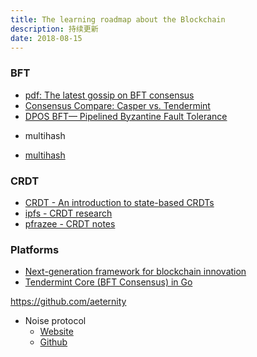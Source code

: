 ```yaml
---
title: The learning roadmap about the Blockchain
description: 持续更新
date: 2018-08-15
---
```


### BFT

- [pdf: The latest gossip on BFT consensus](https://arxiv.org/pdf/1807.04938.pdf)
- [Consensus Compare: Casper vs. Tendermint](https://blog.cosmos.network/consensus-compare-casper-vs-tendermint-6df154ad56ae)
- [DPOS BFT— Pipelined Byzantine Fault Tolerance](https://medium.com/eosio/dpos-bft-pipelined-byzantine-fault-tolerance-8a0634a270ba)

* multihash

- [multihash](https://github.com/multiformats/multihash)

### CRDT

* [CRDT - An introduction to state-based CRDTs](https://bartoszsypytkowski.com/the-state-of-a-state-based-crdts)
* [ipfs - CRDT research](https://github.com/ipfs/research-CRDT)
* [pfrazee - CRDT notes](https://github.com/pfrazee/crdt_notes)

### Platforms

* [Next-generation framework for blockchain innovation](https://github.com/paritytech/substrate)
* [Tendermint Core (BFT Consensus) in Go](https://github.com/tendermint/tendermint)

https://github.com/aeternity

* Noise protocol
  - [Website](http://noiseprotocol.org)
  - [Github](https://github.com/noiseprotocol)
